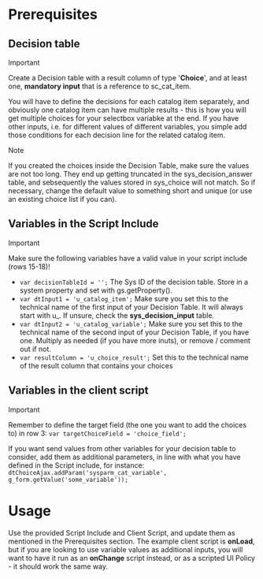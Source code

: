 # Prerequisites
## Decision table
> [!IMPORTANT]
> Create a Decision table with a result column of type '**Choice**', and at least one, **mandatory input** that is a reference to sc_cat_item.

You will have to define the decisions for each catalog item separately, and obviously one catalog item can have multiple results - this is how you will get multiple choices for your selectbox variabke at the end.
If you have other inputs, i.e. for different values of different variables, you simple add those conditions for each decision line for the related catalog item.
> [!NOTE]
> If you created the choices inside the Decision Table, make sure the values are not too long. They end up getting truncated in the sys_decision_answer table, and sebsequently the values stored in sys_choice will not match. So if necessary, change the default value to something short and unique (or use an existing choice list if you can).

## Variables in the Script Include
> [!IMPORTANT]
> Make sure the following variables have a valid value in your script include (rows 15-18)!
* `var decisionTableId = '';`  The Sys ID of the decision table. Store in a system property and set with gs.getProperty().
* `var dtInput1 = 'u_catalog_item';`  Make sure you set this to the technical name of the first input of your Decision Table. It will always start with u_. If unsure, check the **sys_decision_input** table.
* `var dtInput2 = 'u_catalog_variable';` Make sure you set this to the technical name of the second input of your Decision Table, if you have one. Multiply as needed (if you have more inuts), or remove / comment out if not.
* `var resultColumn = 'u_choice_result';` Set this to the technical name of the result column that contains your choices

## Variables in the client script
> [!IMPORTANT]
> Remember to define the target field (the one you want to add the choices to) in row 3: `var targetChoiceField = 'choice_field';`

If you want send values from other variables for your decision table to consider, add them as additional parameters, in line with what you have defined in the Script include, for instance: `dtChoiceAjax.addParam('sysparm_cat_variable', g_form.getValue('some_variable'));`

# Usage
Use the provided Script Include and Client Script, and update them as mentioned in the Prerequisites section. The example client script is **onLoad**, but if you are looking to use variable values as additional inputs, you will want to have it run as an **onChange** script instead, or as a scripted UI Policy - it should work the same way.
